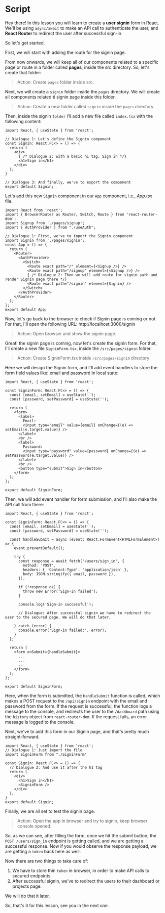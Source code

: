# Script
Hey there! In this lesson you will learn to create a **user signin** form in React. We'll be using `async/await` to make an API call to authenticate the user, and **React Router** to redirect the user after successful sign-in.

So let's get started.

First, we will start with adding the route for the signin page. 

From now onwards, we will keep all of our components related to a specific page or route in a folder called **pages**, inside the src directory. So, let's create that folder:
> Action: Create `pages` folder inside src.

Next, we will create a `signin` folder inside the `pages` directory. We will create all components related ti signin page inside this folder.
> Action: Create a new folder called `signin` inside the `pages` directory.

Then, inside the signin `folder` I'll add a new file called `index.tsx` with the following content:
```tsx
import React, { useState } from 'react';

// Dialogue 1: Let's define the Signin component
const Signin: React.FC<> = () => {
  return (
    <div>
      { /* Dialogue 2: with a basic h1 tag, Sign in */}
      <h1>Sign in</h1>
    </div>
  );
}

// Dialogue 3: And finally, we've to export the component
export default Signin;
```

Let's add this new `Signin` component in our `App` component, i.e., _App.tsx_ file.
```tsx
import React from 'react';
import { BrowserRouter as Router, Switch, Route } from 'react-router-dom';
import Signup from './pages/signup';
import { AuthProvider } from "./useAuth";

// Dialogue 1: First, we've to import the Signin component
import Signin from './pages/signin';
const App = () => {
  return (
    <Router>
      <AuthProvider>
        <Switch>
          <Route exact path="/" element={<Signup />} />
          <Route exact path="/signup" element={<Signup />} />
          { /* Dialogue 2: Then we will add route for signin path and render Signin page there */}
          <Route exact path="/signin" element={Signin} />
        </Switch>
      </AuthProvider>
    </Router>
  );
};
export default App;
```
Now, let's go back to the browser to check if Signin page is coming or not. For that, I'll open the following URL: http://localhost:3000/signin
> Action: Open browser and show the signin page.

Great! the signin page is coming, now let's create the signin form. For that, I'll create a new file `SigninForm.tsx`, inside the `/src/pages/signin` folder.

> Action: Create SigninForm.tsx inside `/src/pages/signin` directory

Here we will design the Signin form, and I'll add event handlers to store the form field values like: email and password in local state:
```tsx
import React, { useState } from 'react';

const SigninForm: React.FC<> = () => {
  const [email, setEmail] = useState('');
  const [password, setPassword] = useState('');

  return (
    <form>
      <label>
        Email:
        <input type="email" value={email} onChange={(e) => setEmail(e.target.value)} />
      </label>
      <br />
      <label>
        Password:
        <input type="password" value={password} onChange={(e) => setPassword(e.target.value)} />
      </label>
      <br />
      <button type="submit">Sign In</button>
    </form>
  );
};

export default SigninForm;
```

Then, we will add event handler for form submission, and I'll also make the API call from there:

```tsx
import React, { useState } from 'react';

const SigninForm: React.FC<> = () => {
  const [email, setEmail] = useState('');
  const [password, setPassword] = useState('');

  const handleSubmit = async (event: React.FormEvent<HTMLFormElement>) => {
    event.preventDefault();

    try {
      const response = await fetch('/users/sign_in', {
        method: 'POST',
        headers: { 'Content-Type': 'application/json' },
        body: JSON.stringify({ email, password }),
      });

      if (!response.ok) {
        throw new Error('Sign-in failed');
      }

      console.log('Sign-in successful');
      
      // Dialogue: After successful signin we have to redirect the user to the secured page. We will do that later.

    } catch (error) {
      console.error('Sign-in failed:', error);
    }
  };

  return (
    <form onSubmit={handleSubmit}>
      ...
      ...
      ...
    </form>
  );
};

export default SigninForm;
```
Here, when the form is submitted, the `handleSubmit` function is called, which makes a POST request to the `/api/signin` endpoint with the email and password from the form. If the request is successful, the function logs a message to the console, and redirects the user to the `/dashboard` path using the `history` object from `react-router-dom`. If the request fails, an error message is logged to the console.

Next, we've to add this form in our Signin page, and that's pretty much straight-forward.
```tsx
import React, { useState } from 'react';
// Dialogue 1: Just import the file
import SigninForm from "./SigninForm"

const Signin: React.FC<> = () => {
  // Dialogue 2: And use it after the h1 tag
  return (
    <div>
      <h1>Sign in</h1>
      <SigninForm />
    </div>
  );
}
export default Signin;
```
Finally, we are all set to test the signin page.
> Action: Open the app in browser and try to signin, keep browser console opened.

So, as we can see, after filling the form, once we hit the submit button, the `POST /users/sign_in` endpoint is getting called, and we are getting a successful response.
Now if you would observe the response payload, we are getting a `token` back here as well. 

Now there are two things to take care of:
1. We have to store thin `token` in browser, in order to make API calls to secured endpoints.
2. After successful signin, we've to redirect the users to their dashboard or projects page.

We will do that it later.

So, that's it for this lesson, see you in the next one.
